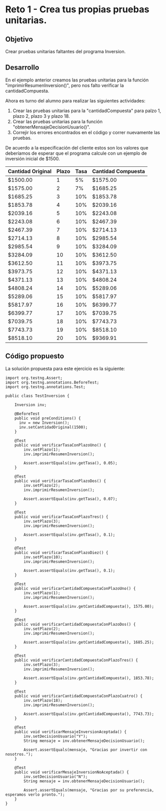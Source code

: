 # Reto 1 - Crea tus propias pruebas unitarias.

## Objetivo

Crear pruebas unitarias faltantes del programa Inversion.

## Desarrollo

En el ejemplo anterior creamos las pruebas unitarias para la función "imprimirResumenInversion()", pero nos falto verificar la cantidadCompuesta.

Ahora es turno del alumno para realizar las siguientes actividades:

1. Crear las pruebas unitarias para la "cantidadCompuesta" para palzo 1, plazo 2, plazo 3 y plazo 18.
2. Crear las pruebas unitarias para la función "obtenerMensajeDecisionUsuario()".
3. Correjir los errores encontrados en el código y correr nuevamente las pruebas.

De acuerdo a la especificación del cliente estos son los valores que deberíamos de esperar que el programa calcule con un ejemplo de inversión inicial de $1500.

| Cantidad Original | Plazo | Tasa | Cantidad Compuesta |
| --- | --- | --- | --- |
| $1500.00 | 1 | 5% | $1575.00 |
| $1575.00 | 2 | 7% | $1685.25 |
| $1685.25 | 3 | 10% | $1853.78 |
| $1853.78 | 4 | 10% | $2039.16 |
| $2039.16 | 5 | 10% | $2243.08 |
| $2243.08 | 6 | 10% | $2467.39 |
| $2467.39 | 7 | 10% | $2714.13 |
| $2714.13 | 8 | 10% | $2985.54 |
| $2985.54 | 9 | 10% | $3284.09 |
| $3284.09 | 10 | 10% | $3612.50 |
| $3612.50 | 11 | 10% | $3973.75 |
| $3973.75 | 12 | 10% | $4371.13 |
| $4371.13 | 13 | 10% | $4808.24 |
| $4808.24 | 14 | 10% | $5289.06 |
| $5289.06 | 15 | 10% | $5817.97 |
| $5817.97 | 16 | 10% | $6399.77 |
| $6399.77 | 17 | 10% | $7039.75 |
| $7039.75 | 18 | 10% | $7743.73 |
| $7743.73 | 19 | 10% | $8518.10 |
| $8518.10 | 20 | 10% | $9369.91 |

## Código propuesto

La solución propuesta para este ejercicio es la siguiente:

```
import org.testng.Assert;
import org.testng.annotations.BeforeTest;
import org.testng.annotations.Test;

public class TestInversion {

    Inversion inv;
    
    @BeforeTest
    public void preConditions() {
      inv = new Inversion();
      inv.setCantidadOriginal(1500);
    }
    
    @Test
    public void verificarTasaConPlazoUno() {
    	inv.setPlazo(1);
    	inv.imprimirResumenInversion();
    	
    	Assert.assertEquals(inv.getTasa(), 0.05);
    }
    
    @Test
    public void verificarTasaConPlazoDos() {
    	inv.setPlazo(2);
    	inv.imprimirResumenInversion();
    	
    	Assert.assertEquals(inv.getTasa(), 0.07);
    }
    
    @Test
    public void verificarTasaConPlazoTres() {
    	inv.setPlazo(3);
    	inv.imprimirResumenInversion();
    	
    	Assert.assertEquals(inv.getTasa(), 0.1);
    }
	
    @Test
    public void verificarTasaConPlazoDiez() {
    	inv.setPlazo(10);
    	inv.imprimirResumenInversion();
    	
    	Assert.assertEquals(inv.getTasa(), 0.1);
    }
    
    @Test
    public void verificarCantidadCompuestaConPlazoUno() {
    	inv.setPlazo(1);
    	inv.imprimirResumenInversion();
    	
    	Assert.assertEquals(inv.getCantidadCompuesta(), 1575.00);
    }
    
    @Test
    public void verificarCantidadCompuestaConPlazoDos() {
    	inv.setPlazo(2);
    	inv.imprimirResumenInversion();
    	
    	Assert.assertEquals(inv.getCantidadCompuesta(), 1685.25);
    }
    
    @Test
    public void verificarCantidadCompuestaConPlazoTres() {
    	inv.setPlazo(3);
    	inv.imprimirResumenInversion();
    	
    	Assert.assertEquals(inv.getCantidadCompuesta(), 1853.78);
    }
	
    @Test
    public void verificarCantidadCompuestaConPlazoCuatro() {
    	inv.setPlazo(18);
    	inv.imprimirResumenInversion();
    	
    	Assert.assertEquals(inv.getCantidadCompuesta(), 7743.73);
    }
    
    @Test
    public void verificarMensajeInversionAceptada() {
    	inv.setDecisionUsuario("Y");
    	String mensaje = inv.obtenerMensajeDecisionUsuario();
    	
    	Assert.assertEquals(mensaje, "Gracias por invertir con nosotros.");
    }
    
    @Test
    public void verificarMesajeInversionNoAceptada() {
      	inv.setDecisionUsuario("N");
    	String mensaje = inv.obtenerMensajeDecisionUsuario();
    	
    	Assert.assertEquals(mensaje, "Gracias por su preferencia, esperamos verlo pronto.");
    }
}

```
